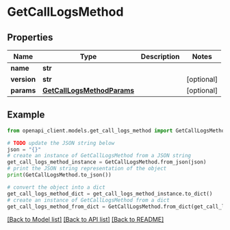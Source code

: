 # GetCallLogsMethod


## Properties

Name | Type | Description | Notes
------------ | ------------- | ------------- | -------------
**name** | **str** |  | 
**version** | **str** |  | [optional] 
**params** | [**GetCallLogsMethodParams**](GetCallLogsMethodParams.md) |  | [optional] 

## Example

```python
from openapi_client.models.get_call_logs_method import GetCallLogsMethod

# TODO update the JSON string below
json = "{}"
# create an instance of GetCallLogsMethod from a JSON string
get_call_logs_method_instance = GetCallLogsMethod.from_json(json)
# print the JSON string representation of the object
print(GetCallLogsMethod.to_json())

# convert the object into a dict
get_call_logs_method_dict = get_call_logs_method_instance.to_dict()
# create an instance of GetCallLogsMethod from a dict
get_call_logs_method_from_dict = GetCallLogsMethod.from_dict(get_call_logs_method_dict)
```
[[Back to Model list]](../README.md#documentation-for-models) [[Back to API list]](../README.md#documentation-for-api-endpoints) [[Back to README]](../README.md)


